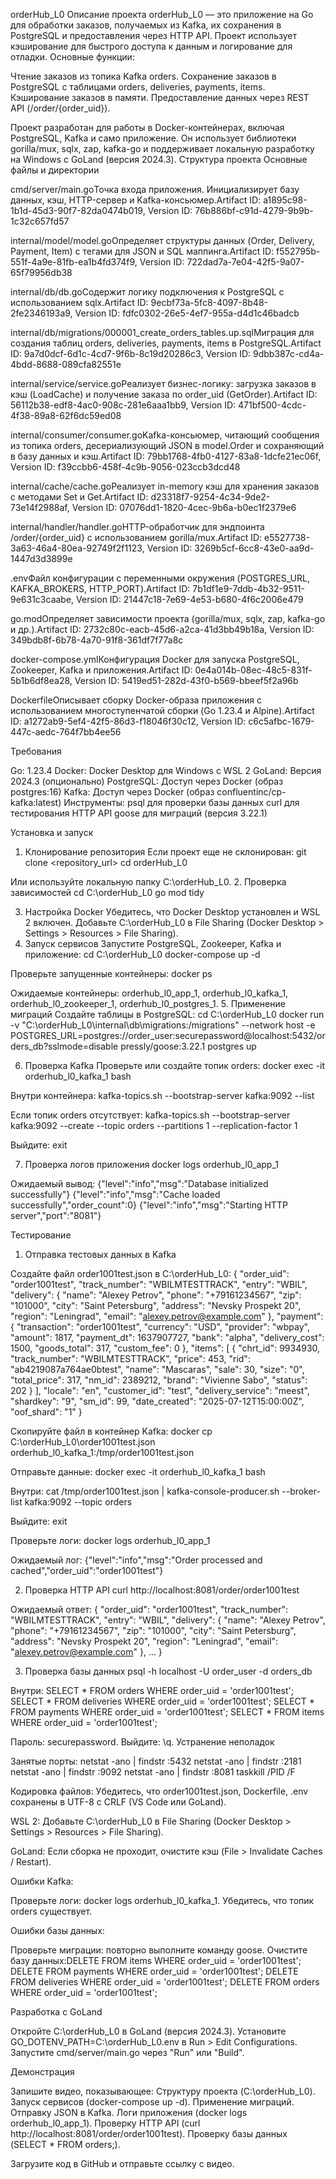 orderHub_L0
Описание проекта
orderHub_L0 — это приложение на Go для обработки заказов, получаемых из Kafka, их сохранения в PostgreSQL и предоставления через HTTP API. Проект использует кэширование для быстрого доступа к данным и логирование для отладки. Основные функции:

Чтение заказов из топика Kafka orders.
Сохранение заказов в PostgreSQL с таблицами orders, deliveries, payments, items.
Кэширование заказов в памяти.
Предоставление данных через REST API (/order/{order_uid}).

Проект разработан для работы в Docker-контейнерах, включая PostgreSQL, Kafka и само приложение. Он использует библиотеки gorilla/mux, sqlx, zap, kafka-go и поддерживает локальную разработку на Windows с GoLand (версия 2024.3).
Структура проекта
Основные файлы и директории

cmd/server/main.goТочка входа приложения. Инициализирует базу данных, кэш, HTTP-сервер и Kafka-консьюмер.Artifact ID: a1895c98-1b1d-45d3-90f7-82da0474b019, Version ID: 76b886bf-c91d-4279-9b9b-1c32c657fd57

internal/model/model.goОпределяет структуры данных (Order, Delivery, Payment, Item) с тегами для JSON и SQL маппинга.Artifact ID: f552795b-551f-4a9e-81fb-ea1b4fd374f9, Version ID: 722dad7a-7e04-42f5-9a07-65f79956db38

internal/db/db.goСодержит логику подключения к PostgreSQL с использованием sqlx.Artifact ID: 9ecbf73a-5fc8-4097-8b48-2fe2346193a9, Version ID: fdfc0302-26e5-4ef7-955a-d4d1c46badcb

internal/db/migrations/000001_create_orders_tables.up.sqlМиграция для создания таблиц orders, deliveries, payments, items в PostgreSQL.Artifact ID: 9a7d0dcf-6d1c-4cd7-9f6b-8c19d20286c3, Version ID: 9dbb387c-cd4a-4bdd-8688-089cfa82551e

internal/service/service.goРеализует бизнес-логику: загрузка заказов в кэш (LoadCache) и получение заказа по order_uid (GetOrder).Artifact ID: 56112b38-edf8-4ac0-908c-281e6aaa1bb9, Version ID: 471bf500-4cdc-4f38-89a8-62f6dc59ed08

internal/consumer/consumer.goKafka-консьюмер, читающий сообщения из топика orders, десериализующий JSON в model.Order и сохраняющий в базу данных и кэш.Artifact ID: 79bb1768-4fb0-4127-83a8-1dcfe21ec06f, Version ID: f39ccbb6-458f-4c9b-9056-023ccb3dcd48

internal/cache/cache.goРеализует in-memory кэш для хранения заказов с методами Set и Get.Artifact ID: d23318f7-9254-4c34-9de2-73e14f2988af, Version ID: 07076dd1-1820-4cec-9b6a-b0ec1f2379e6

internal/handler/handler.goHTTP-обработчик для эндпоинта /order/{order_uid} с использованием gorilla/mux.Artifact ID: e5527738-3a63-46a4-80ea-92749f2f1123, Version ID: 3269b5cf-6cc8-43e0-aa9d-1447d3d3899e

.envФайл конфигурации с переменными окружения (POSTGRES_URL, KAFKA_BROKERS, HTTP_PORT).Artifact ID: 7b1df1e9-7ddb-4b32-9511-9e631c3caabe, Version ID: 21447c18-7e69-4e53-b680-4f6c2006e479

go.modОпределяет зависимости проекта (gorilla/mux, sqlx, zap, kafka-go и др.).Artifact ID: 2732c80c-eacb-45d6-a2ca-41d3bb49b18a, Version ID: 349bdb8f-6b78-4a70-91f8-361df7f77a8c

docker-compose.ymlКонфигурация Docker для запуска PostgreSQL, Zookeeper, Kafka и приложения.Artifact ID: 0e4a014b-08ec-48c5-831f-5b1b6df8ea28, Version ID: 5419ed51-282d-43f0-b569-bbeef5f2a96b

DockerfileОписывает сборку Docker-образа приложения с использованием многоступенчатой сборки (Go 1.23.4 и Alpine).Artifact ID: a1272ab9-5ef4-42f5-86d3-f18046f30c12, Version ID: c6c5afbc-1679-447c-aedc-764f7bb4ee56


Требования

Go: 1.23.4
Docker: Docker Desktop для Windows с WSL 2
GoLand: Версия 2024.3 (опционально)
PostgreSQL: Доступ через Docker (образ postgres:16)
Kafka: Доступ через Docker (образ confluentinc/cp-kafka:latest)
Инструменты:
psql для проверки базы данных
curl для тестирования HTTP API
goose для миграций (версия 3.22.1)



Установка и запуск
1. Клонирование репозитория
Если проект еще не склонирован:
git clone <repository_url>
cd orderHub_L0

Или используйте локальную папку C:\orderHub_L0.
2. Проверка зависимостей
cd C:\orderHub_L0
go mod tidy

3. Настройка Docker
Убедитесь, что Docker Desktop установлен и WSL 2 включен. Добавьте C:\orderHub_L0 в File Sharing (Docker Desktop > Settings > Resources > File Sharing).
4. Запуск сервисов
Запустите PostgreSQL, Zookeeper, Kafka и приложение:
cd C:\orderHub_L0
docker-compose up -d

Проверьте запущенные контейнеры:
docker ps

Ожидаемые контейнеры: orderhub_l0_app_1, orderhub_l0_kafka_1, orderhub_l0_zookeeper_1, orderhub_l0_postgres_1.
5. Применение миграций
Создайте таблицы в PostgreSQL:
cd C:\orderHub_L0
docker run -v "C:\orderHub_L0\internal\db\migrations:/migrations" --network host -e POSTGRES_URL=postgres://order_user:securepassword@localhost:5432/orders_db?sslmode=disable pressly/goose:3.22.1 postgres up

6. Проверка Kafka
Проверьте или создайте топик orders:
docker exec -it orderhub_l0_kafka_1 bash

Внутри контейнера:
kafka-topics.sh --bootstrap-server kafka:9092 --list

Если топик orders отсутствует:
kafka-topics.sh --bootstrap-server kafka:9092 --create --topic orders --partitions 1 --replication-factor 1

Выйдите:
exit

7. Проверка логов приложения
docker logs orderhub_l0_app_1

Ожидаемый вывод:
{"level":"info","msg":"Database initialized successfully"}
{"level":"info","msg":"Cache loaded successfully","order_count":0}
{"level":"info","msg":"Starting HTTP server","port":"8081"}

Тестирование
1. Отправка тестовых данных в Kafka

Создайте файл order1001test.json в C:\orderHub_L0:
{
  "order_uid": "order1001test",
  "track_number": "WBILMTESTTRACK",
  "entry": "WBIL",
  "delivery": {
    "name": "Alexey Petrov",
    "phone": "+79161234567",
    "zip": "101000",
    "city": "Saint Petersburg",
    "address": "Nevsky Prospekt 20",
    "region": "Leningrad",
    "email": "alexey.petrov@example.com"
  },
  "payment": {
    "transaction": "order1001test",
    "currency": "USD",
    "provider": "wbpay",
    "amount": 1817,
    "payment_dt": 1637907727,
    "bank": "alpha",
    "delivery_cost": 1500,
    "goods_total": 317,
    "custom_fee": 0
  },
  "items": [
    {
      "chrt_id": 9934930,
      "track_number": "WBILMTESTTRACK",
      "price": 453,
      "rid": "ab4219087a764ae0btest",
      "name": "Mascaras",
      "sale": 30,
      "size": "0",
      "total_price": 317,
      "nm_id": 2389212,
      "brand": "Vivienne Sabo",
      "status": 202
    }
  ],
  "locale": "en",
  "customer_id": "test",
  "delivery_service": "meest",
  "shardkey": "9",
  "sm_id": 99,
  "date_created": "2025-07-12T15:00:00Z",
  "oof_shard": "1"
}


Скопируйте файл в контейнер Kafka:
docker cp C:\orderHub_L0\order1001test.json orderhub_l0_kafka_1:/tmp/order1001test.json


Отправьте данные:
docker exec -it orderhub_l0_kafka_1 bash

Внутри:
cat /tmp/order1001test.json | kafka-console-producer.sh --broker-list kafka:9092 --topic orders

Выйдите:
exit


Проверьте логи:
docker logs orderhub_l0_app_1

Ожидаемый лог:
{"level":"info","msg":"Order processed and cached","order_uid":"order1001test"}



2. Проверка HTTP API
curl http://localhost:8081/order/order1001test

Ожидаемый ответ:
{
  "order_uid": "order1001test",
  "track_number": "WBILMTESTTRACK",
  "entry": "WBIL",
  "delivery": {
    "name": "Alexey Petrov",
    "phone": "+79161234567",
    "zip": "101000",
    "city": "Saint Petersburg",
    "address": "Nevsky Prospekt 20",
    "region": "Leningrad",
    "email": "alexey.petrov@example.com"
  },
  ...
}

3. Проверка базы данных
psql -h localhost -U order_user -d orders_db

Внутри:
SELECT * FROM orders WHERE order_uid = 'order1001test';
SELECT * FROM deliveries WHERE order_uid = 'order1001test';
SELECT * FROM payments WHERE order_uid = 'order1001test';
SELECT * FROM items WHERE order_uid = 'order1001test';

Пароль: securepassword. Выйдите: \q.
Устранение неполадок

Занятые порты:
netstat -ano | findstr :5432
netstat -ano | findstr :2181
netstat -ano | findstr :9092
netstat -ano | findstr :8081
taskkill /PID <PID> /F


Кодировка файлов: Убедитесь, что order1001test.json, Dockerfile, .env сохранены в UTF-8 с CRLF (VS Code или GoLand).

WSL 2: Добавьте C:\orderHub_L0 в File Sharing (Docker Desktop > Settings > Resources > File Sharing).

GoLand: Если сборка не проходит, очистите кэш (File > Invalidate Caches / Restart).

Ошибки Kafka:

Проверьте логи: docker logs orderhub_l0_kafka_1.
Убедитесь, что топик orders существует.


Ошибки базы данных:

Проверьте миграции: повторно выполните команду goose.
Очистите базу данных:DELETE FROM items WHERE order_uid = 'order1001test';
DELETE FROM payments WHERE order_uid = 'order1001test';
DELETE FROM deliveries WHERE order_uid = 'order1001test';
DELETE FROM orders WHERE order_uid = 'order1001test';





Разработка с GoLand

Откройте C:\orderHub_L0 в GoLand (версия 2024.3).
Установите GO_DOTENV_PATH=C:\orderHub_L0\.env в Run > Edit Configurations.
Запустите cmd/server/main.go через "Run" или "Build".

Демонстрация

Запишите видео, показывающее:
Структуру проекта (C:\orderHub_L0).
Запуск сервисов (docker-compose up -d).
Применение миграций.
Отправку JSON в Kafka.
Логи приложения (docker logs orderhub_l0_app_1).
Проверку HTTP API (curl http://localhost:8081/order/order1001test).
Проверку базы данных (SELECT * FROM orders;).


Загрузите код в GitHub и отправьте ссылку с видео.
